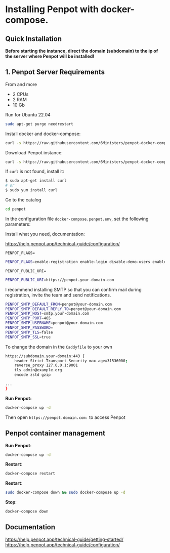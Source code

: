 # Installing Penpot with docker-compose.

## Quick Installation

**Before starting the instance, direct the domain (subdomain) to the ip of the server where Penpot will be installed!**

## 1. Penpot Server Requirements
From and more
- 2 CPUs
- 2 RAM 
- 10 Gb 

Run for Ubuntu 22.04

``` bash
sudo apt-get purge needrestart
```

Install docker and docker-compose:

``` bash
curl -s https://raw.githubusercontent.com/6Ministers/penpot-docker-compose-for-prototypes-apps/master/setup.sh | sudo bash -s
```

Download Penpot instance:


``` bash
curl -s https://raw.githubusercontent.com/6Ministers/penpot-docker-compose-for-prototypes-apps/master/download.sh | sudo bash -s penpot
```

If `curl` is not found, install it:

``` bash
$ sudo apt-get install curl
# or
$ sudo yum install curl
```

Go to the catalog

``` bash
cd penpot
```
In the configuration file `docker-compose.penpot.env`, set the following parameters:

Install what you need, documentation:

https://help.penpot.app/technical-guide/configuration/

`PENPOT_FLAGS=`

``` bash
PENPOT_FLAGS=enable-registration enable-login disable-demo-users enable-email-verification enable-smtp enable-log-emails enable-login-with-password enable-prepl-server
```
`PENPOT_PUBLIC_URI=`

``` bash
PENPOT_PUBLIC_URI=https://penpot.your-domain.com
```
I recommend installing SMTP so that you can confirm mail during registration, invite the team and send notifications.

``` bash
PENPOT_SMTP_DEFAULT_FROM=penpot@your-domain.com
PENPOT_SMTP_DEFAULT_REPLY_TO=penpot@your-domain.com
PENPOT_SMTP_HOST=smtp.your-domain.com
PENPOT_SMTP_PORT=465
PENPOT_SMTP_USERNAME=penpot@your-domain.com
PENPOT_SMTP_PASSWORD=
PENPOT_SMTP_TLS=false
PENPOT_SMTP_SSL=true
```



To change the domain in the `Caddyfile` to your own

``` bash
https://subdomain.your-domain:443 {
    header Strict-Transport-Security max-age=31536000;
    reverse_proxy 127.0.0.1:9001
    tls admin@example.org
	encode zstd gzip

...	
}
```

**Run Penpot:**

``` bash
docker-compose up -d
```

Then open `https://penpot.domain.com:` to access Penpot


## Penpot container management

**Run Penpot**:

``` bash
docker-compose up -d
```

**Restart**:

``` bash
docker-compose restart
```

**Restart**:

``` bash
sudo docker-compose down && sudo docker-compose up -d
```

**Stop**:

``` bash
docker-compose down
```

## Documentation
https://help.penpot.app/technical-guide/getting-started/
https://help.penpot.app/technical-guide/configuration/
